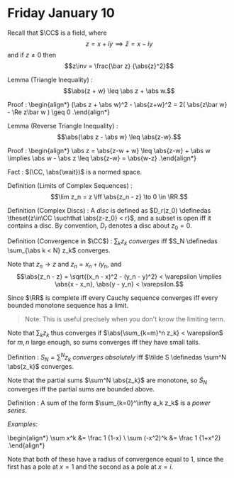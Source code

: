 # Friday January 10

Recall that $\CC$ is a field, where $$z = x + iy \implies \bar z = x - iy$$ and if $z\neq 0$ then $$z\inv = \frac{\bar z} {\abs{z}^2}$$

Lemma (Triangle Inequality)
: 	$$\abs{z + w} \leq \abs z + \abs w.$$

Proof
: 
	\begin{align*}
	(\abs z + \abs w)^2 - \abs{z+w}^2 = 2( \abs{z\bar w} - \Re z\bar w ) \geq 0
	.\end{align*}

Lemma (Reverse Triangle Inequality)
: $$\abs{\abs z - \abs w} \leq \abs{z-w}.$$

Proof
: 
	\begin{align*}
	\abs z = \abs{z-w + w} \leq \abs{z-w} + \abs w \implies \abs w - \abs z \leq \abs{z-w} = \abs{w-z}
	.\end{align*}

Fact
: $(\CC, \abs{\wait})$ is a normed space.

Definition (Limits of Complex Sequences)
: $$\lim z_n = z \iff \abs{z_n - z} \to 0 \in \RR.$$

Definition (Complex Discs)
: 	A *disc* is defined as $D_r(z_0) \definedas \theset{z\in\CC \suchthat \abs{z-z_0} < r}$, and a subset is open iff it contains a disc.
	By convention, $D_r$ denotes a disc about $z_0 = 0$.

Definition (Convergence in $\CC$)
: $\sum_k z_k$ *converges* iff $S_N \definedas \sum_{\abs k < N} z_k$ converges.

Note that $z_n \to z$ and $z_n = x_n + iy_n$, and $$\abs{z_n - z} = \sqrt{(x_n - x)^2 - (y_n - y)^2} < \varepsilon \implies \abs{x - x_n}, \abs{y - y_n} < \varepsilon.$$

Since $\RR$ is complete iff every Cauchy sequence converges iff every bounded monotone sequence has a limit.

> Note: This is useful precisely when you don't know the limiting term.

Note that $\sum_k z_k$ thus converges if $\abs{\sum_{k=m}^n z_k} < \varepsilon$ for $m, n$ large enough, so sums converges iff they have small tails.

Definition
: 	$S_N = \sum^N z_k$ *converges absolutely* iff $\tilde S \definedas \sum^N \abs{z_k}$ converges.

Note that the partial sums $\sum^N \abs{z_k}$ are monotone, so $\tilde S_N$ converges iff the partial sums are bounded above.

Definition
: 	A sum of the form $\sum_{k=0}^\infty a_k z_k$ is a *power series*.

*Examples*:

\begin{align*}
\sum x^k &= \frac 1 {1-x} \\
\sum (-x^2)^k &= \frac 1 {1+x^2}
.\end{align*}

Note that both of these have a radius of convergence equal to 1, since the first has a pole at $x=1$ and the second as a pole at $x = i$.
